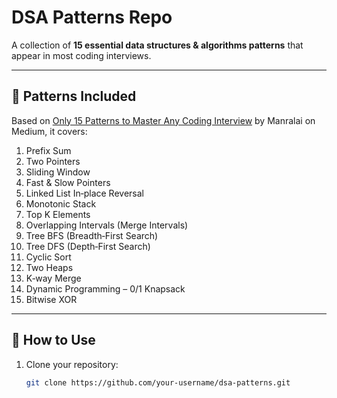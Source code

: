 # DSA Patterns Repo

A collection of **15 essential data structures & algorithms patterns** that appear in most coding interviews.

---

## 🧩 Patterns Included
Based on [Only 15 Patterns to Master Any Coding Interview](https://manralai.medium.com/only-15-patterns-to-master-any-coding-interview-570a3afc9042) by Manralai on Medium, it covers:

1. Prefix Sum  
2. Two Pointers  
3. Sliding Window  
4. Fast & Slow Pointers  
5. Linked List In‑place Reversal  
6. Monotonic Stack  
7. Top K Elements  
8. Overlapping Intervals (Merge Intervals)  
9. Tree BFS (Breadth‑First Search)  
10. Tree DFS (Depth‑First Search)  
11. Cyclic Sort  
12. Two Heaps  
13. K‑way Merge  
14. Dynamic Programming – 0/1 Knapsack  
15. Bitwise XOR  

---

## 📂 How to Use

1. Clone your repository:
   ```bash
   git clone https://github.com/your-username/dsa-patterns.git
